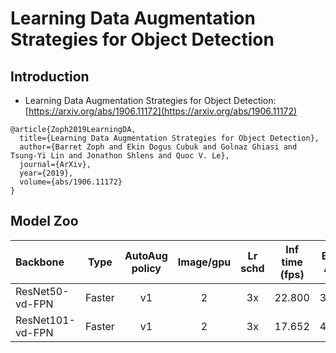 # Learning Data Augmentation Strategies for Object Detection

## Introduction

- Learning Data Augmentation Strategies for Object Detection: [https://arxiv.org/abs/1906.11172](https://arxiv.org/abs/1906.11172)

```
@article{Zoph2019LearningDA,
  title={Learning Data Augmentation Strategies for Object Detection},
  author={Barret Zoph and Ekin Dogus Cubuk and Golnaz Ghiasi and Tsung-Yi Lin and Jonathon Shlens and Quoc V. Le},
  journal={ArXiv},
  year={2019},
  volume={abs/1906.11172}
}
```


## Model Zoo

| Backbone                | Type     | AutoAug policy | Image/gpu | Lr schd | Inf time (fps) | Box AP | Mask AP |                           Download                           | Configs |
| :---------------------- | :-------------:| :-------: | :-------: | :-----: | :------------: | :----: | :-----: | :----------------------------------------------------------: | :-----: |
| ResNet50-vd-FPN         | Faster     |   v1 |  2     |   3x    |     22.800     |  39.9  |    -    | [model](https://paddlemodels.bj.bcebos.com/object_detection/faster_rcnn_r50_vd_fpn_aa_3x.tar) |  [config](https://github.com/PaddlePaddle/PaddleDetection/tree/release/2.1/static/configs/autoaugment/faster_rcnn_r50_vd_fpn_aa_3x.yml) |
| ResNet101-vd-FPN         | Faster     |   v1 |  2     |   3x    |     17.652     |  42.5  |    -    | [model](https://paddlemodels.bj.bcebos.com/object_detection/faster_rcnn_r101_vd_fpn_aa_3x.tar) | [config](https://github.com/PaddlePaddle/PaddleDetection/tree/release/2.1/static/configs/autoaugment/faster_rcnn_r101_vd_fpn_aa_3x.yml) |
